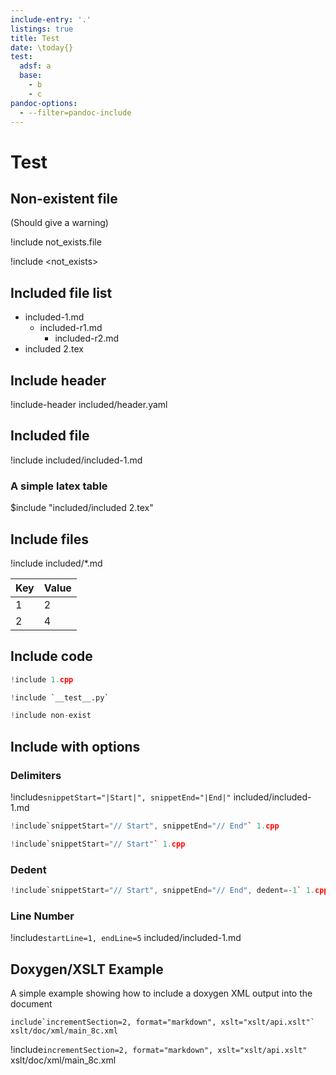 ```yaml
---
include-entry: '.'
listings: true
title: Test
date: \today{}
test:
  adsf: a
  base:
    - b
    - c
pandoc-options:
  - --filter=pandoc-include
---
```


# Test

## Non-existent file

(Should give a warning)

!include not_exists.file

!include <not_exists>

## Included file list

* included-1.md
	* included-r1.md
		* included-r2.md
* included 2.tex

## Include header

!include-header included/header.yaml

## Included file

!include included/included-1.md

### A simple latex table

$include "included/included 2.tex"

## Include files

!include included/*.md


| Key | Value |
| --- | ----- |
| 1   | 2     |
| 2   | 4     |


## Include code

```cpp
!include 1.cpp
```

```py
!include `__test__.py`
```

```py
!include non-exist
```


## Include with options

### Delimiters


!include`snippetStart="|Start|", snippetEnd="|End|"` included/included-1.md

```cpp
!include`snippetStart="// Start", snippetEnd="// End"` 1.cpp
```

```cpp
!include`snippetStart="// Start"` 1.cpp
```

### Dedent

```cpp
!include`snippetStart="// Start", snippetEnd="// End", dedent=-1` 1.cpp
```

### Line Number

!include`startLine=1, endLine=5` included/included-1.md

## Doxygen/XSLT Example

A simple example showing how to include a doxygen XML output into the document

```
include`incrementSection=2, format="markdown", xslt="xslt/api.xslt"` xslt/doc/xml/main_8c.xml
```

!include`incrementSection=2, format="markdown", xslt="xslt/api.xslt"` xslt/doc/xml/main_8c.xml


